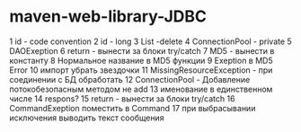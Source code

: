 # maven-web-library-JDBC
1 id - code convention
2 id - long
3 List -delete
4 ConnectionPool - private
5 DAOExeption
6 return - вынести за блоки try/catch
7 MD5 - вынести в константу
8 Нормальное название в MD5 функции
9 Exeption в MD5 Error
10 импорт убрать звездочки
11 MissingResourceException - при соединении с БД обработать
12 СonnectionPool - Добавление потокобезопасным методом не add
13 именование в единственном числе
14 respons?
15 return - вынести за блоки try/catch
16 CommandExeption поместить в Command
17 при выбрасывании исключения выводить текст сообщения